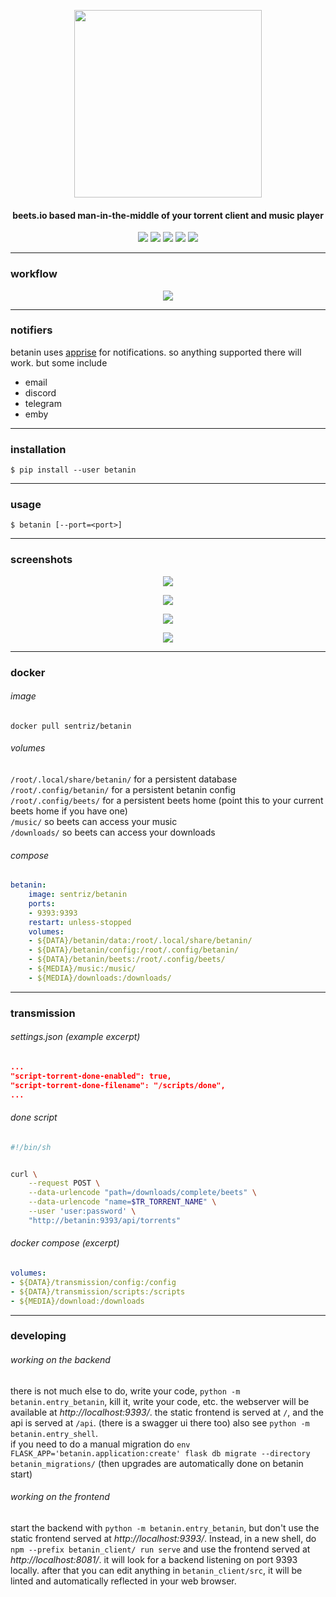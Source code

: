 <p align="center"><img width="300" src="https://github.com/sentriz/betanin/raw/master/.github/logo.png"></p>
<h4 align="center">beets.io based man-in-the-middle of your torrent client and music player</h4>
<p align="center"><a href="http://hub.docker.com/r/sentriz/betanin"><img src="https://img.shields.io/docker/pulls/sentriz/betanin.svg"></a> <a href="https://microbadger.com/images/sentriz/betanin" title="Get your own image badge on microbadger.com"><img src="https://images.microbadger.com/badges/image/sentriz/betanin.svg"></a> <img src="https://api.codacy.com/project/badge/Grade/db7d1db9dd404f8fa31febc8a2d52d00"> <img src="https://img.shields.io/github/issues/sentriz/betanin.svg"> <img src="https://img.shields.io/github/issues-pr/sentriz/betanin.svg"></p>

<hr>

### workflow

<p align="center"><img src="https://github.com/sentriz/betanin/raw/master/.github/flow.png"></p>

<hr>

### notifiers

betanin uses [apprise](https://github.com/caronc/apprise) for notifications. so anything supported there will work. but some include

- email
- discord
- telegram
- emby

<hr>

### installation

    $ pip install --user betanin

<hr>

### usage

    $ betanin [--port=<port>]

<hr>

### screenshots

<p align="center"><img src="https://github.com/sentriz/betanin/raw/master/.github/scrot_1.png"></p>
<p align="center"><img src="https://github.com/sentriz/betanin/raw/master/.github/scrot_2.png"></p>
<p align="center"><img src="https://github.com/sentriz/betanin/raw/master/.github/scrot_3.png"></p>
<p align="center"><img src="https://github.com/sentriz/betanin/raw/master/.github/scrot_4.png"></p>

<hr>

### docker
###### image
`docker pull sentriz/betanin`  
###### volumes
`/root/.local/share/betanin/` for a persistent database  
`/root/.config/betanin/` for a persistent betanin config  
`/root/.config/beets/` for a persistent beets home (point this to your current beets home if you have one)  
`/music/` so beets can access your music  
`/downloads/` so beets can access your downloads  
###### compose
```yml
betanin:
    image: sentriz/betanin
    ports:
    - 9393:9393
    restart: unless-stopped
    volumes:
    - ${DATA}/betanin/data:/root/.local/share/betanin/
    - ${DATA}/betanin/config:/root/.config/betanin/
    - ${DATA}/betanin/beets:/root/.config/beets/
    - ${MEDIA}/music:/music/
    - ${MEDIA}/downloads:/downloads/
```

<hr>

### transmission
###### settings.json (example excerpt)
```json
...
"script-torrent-done-enabled": true,
"script-torrent-done-filename": "/scripts/done",
...
```
###### done script
```bash
#!/bin/sh


curl \
    --request POST \
    --data-urlencode "path=/downloads/complete/beets" \
    --data-urlencode "name=$TR_TORRENT_NAME" \
    --user 'user:password' \
    "http://betanin:9393/api/torrents"
```
###### docker compose (excerpt)
```yaml
volumes:
- ${DATA}/transmission/config:/config
- ${DATA}/transmission/scripts:/scripts
- ${MEDIA}/download:/downloads
```

<hr>

### developing

###### working on the backend
there is not much else to do, write your code, `python -m betanin.entry_betanin`, kill it, write your code, etc.
the webserver will be available at *http://localhost:9393/*. the static frontend is served at `/`, and the api is served at `/api`. (there is a swagger ui there too)
also see `python -m betanin.entry_shell`.  
if you need to do a manual migration do `env FLASK_APP='betanin.application:create' flask db migrate --directory betanin_migrations/` (then upgrades are automatically done on betanin start)
###### working on the frontend
start the backend with `python -m betanin.entry_betanin`, but don't use the static frontend served at *http://localhost:9393/*. Instead, in a new shell, do `npm --prefix betanin_client/ run serve` and use the frontend served at *http://localhost:8081/*. it will look for a backend listening on port 9393 locally. after that you can edit anything in `betanin_client/src`, it will be linted and automatically reflected in your web browser.
